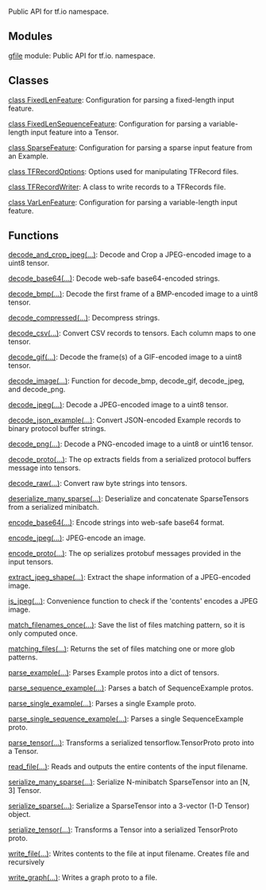 Public API for tf.io namespace.
## Modules
[gfile](https://tensorflow.google.cn/api_docs/python/tf/compat/v2/io/gfile) module: Public API for tf.io. namespace.

## Classes
[class FixedLenFeature](https://tensorflow.google.cn/api_docs/python/tf/io/FixedLenFeature): Configuration for parsing a fixed-length input feature.

[class FixedLenSequenceFeature](https://tensorflow.google.cn/api_docs/python/tf/io/FixedLenSequenceFeature): Configuration for parsing a variable-length input feature into a Tensor.

[class SparseFeature](https://tensorflow.google.cn/api_docs/python/tf/io/SparseFeature): Configuration for parsing a sparse input feature from an Example.

[class TFRecordOptions](https://tensorflow.google.cn/api_docs/python/tf/io/TFRecordOptions): Options used for manipulating TFRecord files.

[class TFRecordWriter](https://tensorflow.google.cn/api_docs/python/tf/io/TFRecordWriter): A class to write records to a TFRecords file.

[class VarLenFeature](https://tensorflow.google.cn/api_docs/python/tf/io/VarLenFeature): Configuration for parsing a variable-length input feature.

## Functions
[decode_and_crop_jpeg(...)](https://tensorflow.google.cn/api_docs/python/tf/io/decode_and_crop_jpeg): Decode and Crop a JPEG-encoded image to a uint8 tensor.

[decode_base64(...)](https://tensorflow.google.cn/api_docs/python/tf/io/decode_base64): Decode web-safe base64-encoded strings.

[decode_bmp(...)](https://tensorflow.google.cn/api_docs/python/tf/io/decode_bmp): Decode the first frame of a BMP-encoded image to a uint8 tensor.

[decode_compressed(...)](https://tensorflow.google.cn/api_docs/python/tf/io/decode_compressed): Decompress strings.

[decode_csv(...)](https://tensorflow.google.cn/api_docs/python/tf/io/decode_csv): Convert CSV records to tensors. Each column maps to one tensor.

[decode_gif(...)](https://tensorflow.google.cn/api_docs/python/tf/io/decode_gif): Decode the frame(s) of a GIF-encoded image to a uint8 tensor.

[decode_image(...)](https://tensorflow.google.cn/api_docs/python/tf/io/decode_image): Function for decode_bmp, decode_gif, decode_jpeg, and decode_png.

[decode_jpeg(...)](https://tensorflow.google.cn/api_docs/python/tf/io/decode_jpeg): Decode a JPEG-encoded image to a uint8 tensor.

[decode_json_example(...)](https://tensorflow.google.cn/api_docs/python/tf/io/decode_json_example): Convert JSON-encoded Example records to binary protocol buffer strings.

[decode_png(...)](https://tensorflow.google.cn/api_docs/python/tf/io/decode_png): Decode a PNG-encoded image to a uint8 or uint16 tensor.

[decode_proto(...)](https://tensorflow.google.cn/api_docs/python/tf/io/decode_proto): The op extracts fields from a serialized protocol buffers message into tensors.

[decode_raw(...)](https://tensorflow.google.cn/api_docs/python/tf/io/decode_raw): Convert raw byte strings into tensors.

[deserialize_many_sparse(...)](https://tensorflow.google.cn/api_docs/python/tf/io/deserialize_many_sparse): Deserialize and concatenate SparseTensors from a serialized minibatch.

[encode_base64(...)](https://tensorflow.google.cn/api_docs/python/tf/io/encode_base64): Encode strings into web-safe base64 format.

[encode_jpeg(...)](https://tensorflow.google.cn/api_docs/python/tf/io/encode_jpeg): JPEG-encode an image.

[encode_proto(...)](https://tensorflow.google.cn/api_docs/python/tf/io/encode_proto): The op serializes protobuf messages provided in the input tensors.

[extract_jpeg_shape(...)](https://tensorflow.google.cn/api_docs/python/tf/io/extract_jpeg_shape): Extract the shape information of a JPEG-encoded image.

[is_jpeg(...)](https://tensorflow.google.cn/api_docs/python/tf/io/is_jpeg): Convenience function to check if the 'contents' encodes a JPEG image.

[match_filenames_once(...)](https://tensorflow.google.cn/api_docs/python/tf/io/match_filenames_once): Save the list of files matching pattern, so it is only computed once.

[matching_files(...)](https://tensorflow.google.cn/api_docs/python/tf/io/matching_files): Returns the set of files matching one or more glob patterns.

[parse_example(...)](https://tensorflow.google.cn/api_docs/python/tf/io/parse_example): Parses Example protos into a dict of tensors.

[parse_sequence_example(...)](https://tensorflow.google.cn/api_docs/python/tf/io/parse_sequence_example): Parses a batch of SequenceExample protos.

[parse_single_example(...)](https://tensorflow.google.cn/api_docs/python/tf/io/parse_single_example): Parses a single Example proto.

[parse_single_sequence_example(...)](https://tensorflow.google.cn/api_docs/python/tf/io/parse_single_sequence_example): Parses a single SequenceExample proto.

[parse_tensor(...)](https://tensorflow.google.cn/api_docs/python/tf/io/parse_tensor): Transforms a serialized tensorflow.TensorProto proto into a Tensor.

[read_file(...)](https://tensorflow.google.cn/api_docs/python/tf/io/read_file): Reads and outputs the entire contents of the input filename.

[serialize_many_sparse(...)](https://tensorflow.google.cn/api_docs/python/tf/io/serialize_many_sparse): Serialize N-minibatch SparseTensor into an [N, 3] Tensor.

[serialize_sparse(...)](https://tensorflow.google.cn/api_docs/python/tf/io/serialize_sparse): Serialize a SparseTensor into a 3-vector (1-D Tensor) object.

[serialize_tensor(...)](https://tensorflow.google.cn/api_docs/python/tf/io/serialize_tensor): Transforms a Tensor into a serialized TensorProto proto.

[write_file(...)](https://tensorflow.google.cn/api_docs/python/tf/io/write_file): Writes contents to the file at input filename. Creates file and recursively

[write_graph(...)](https://tensorflow.google.cn/api_docs/python/tf/io/write_graph): Writes a graph proto to a file.

